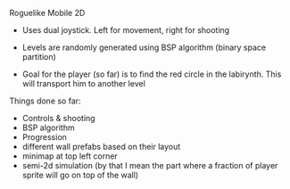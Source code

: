 Roguelike Mobile 2D

- Uses dual joystick. Left for movement, right for shooting

- Levels are randomly generated using BSP algorithm (binary space partition)

- Goal for the player (so far) is to find the red circle in the labirynth. This will transport him to another level

Things done so far:

- Controls & shooting
- BSP algorithm
- Progression
- different wall prefabs based on their layout
- minimap at top left corner
- semi-2d simulation (by that I mean the part where a fraction of player sprite will go on top of the wall)
